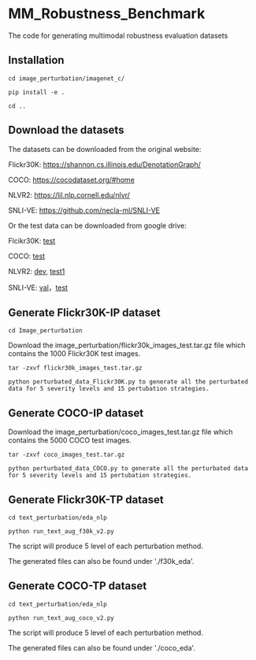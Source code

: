 # MM_Robustness_Benchmark

The code for generating multimodal robustness evaluation datasets

## Installation

```
cd image_perturbation/imagenet_c/
```
```
pip install -e .
```
```
cd ..
```

## Download the datasets

The datasets can be downloaded from the original website:

Flickr30K: https://shannon.cs.illinois.edu/DenotationGraph/

COCO: https://cocodataset.org/#home

NLVR2: https://lil.nlp.cornell.edu/nlvr/

SNLI-VE: https://github.com/necla-ml/SNLI-VE

Or the test data can be downloaded from google drive:

Flcikr30K: [test](https://drive.google.com/file/d/1UfoHywRWYgiE6NHh398yMQTzqKllvIZR/view?usp=sharing)

COCO: [test](https://drive.google.com/file/d/1zPA3yiB3sXXdjLUV0bPkGqOX840MXoGH/view?usp=sharing)

NLVR2: [dev](https://drive.google.com/file/d/10qRZP65Lhkww_Be5XLLM2AHsntgglwLN/view?usp=sharing), [test1](https://drive.google.com/file/d/1RhXAumgH_QGZa29BWqcqC19-cKpJf9fm/view?usp=sharing)

SNLI-VE: [val](https://drive.google.com/file/d/14l1XdsFnpJcY7OOixL0xUqERc5QLefnI/view?usp=sharing)，[test](https://drive.google.com/file/d/1NyXK-Vw1UDQiZ-APqE5C92XI6Ip_HWMW/view?usp=sharing)


## Generate Flickr30K-IP dataset
```
cd Image_perturbation
```
Download the image_perturbation/flickr30k_images_test.tar.gz file which contains the 1000 Flickr30K test images.
```
tar -zxvf flickr30k_images_test.tar.gz
```
```
python perturbated_data_Flickr30K.py to generate all the perturbated data for 5 severity levels and 15 pertubation strategies. 
```

## Generate COCO-IP dataset

Download the image_perturbation/coco_images_test.tar.gz file which contains the 5000 COCO test images.
```
tar -zxvf coco_images_test.tar.gz
```
```
python perturbated_data_COCO.py to generate all the perturbated data for 5 severity levels and 15 pertubation strategies. 
```

## Generate Flickr30K-TP dataset
```
cd text_perturbation/eda_nlp
```
```
python run_text_aug_f30k_v2.py
```
The script will produce 5 level of each perturbation method.

The generated files can also be found under './f30k_eda'.

## Generate COCO-TP dataset
```
cd text_perturbation/eda_nlp
```
```
python run_text_aug_coco_v2.py
```
The script will produce 5 level of each perturbation method. 

The generated files can also be found under './coco_eda'.
